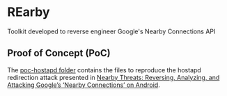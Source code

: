# REarby

Toolkit developed to reverse engineer Google's Nearby Connections API 

## Proof of Concept (PoC)

The [poc-hostapd folder](https://github.com/francozappa/rearby/poc-hostapd) 
contains the files to reproduce the hostapd redirection attack presented in
[Nearby Threats: Reversing, Analyzing, and Attacking Google’s ‘Nearby Connections’ on Android](https://francozappa.github.io/publication/rearby/).

